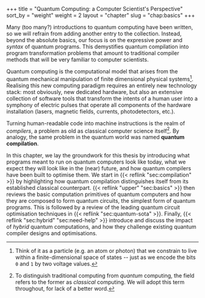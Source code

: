 +++
title = "Quantum Computing: a Computer Scientist's Perspective"
sort_by = "weight"
weight = 2
layout = "chapter"
slug = "chap:basics"
+++

Many (too many?) introductions to quantum computing have been written, so we will refrain from adding another entry to the collection. Instead, beyond the absolute basics, our focus is on the expressive power and _syntax_ of quantum programs. This demystifies quantum compilation into program transformation problems that amount to traditional compiler methods that will be very familiar to computer scientists.

Quantum computing is the computational model that arises from the quantum mechanical manipulation of finite dimensional physical systems[^particle]. Realising this new computing paradigm requires an entirely new technology stack: most obviously, new dedicated hardware, but also an extensive collection of software tools that transform the intents of a human user into a symphony of electric pulses that operate all components of the hardware installation (lasers, magnetic fields, currents, photodetectors, etc.).

Turning human-readable code into machine instructions is the realm of _compilers_, a problem as old as classical computer science itself[^classical]. By analogy, the same problem in the quantum world was named **quantum compilation**.

In this chapter, we lay the groundwork for this thesis by introducing what programs meant to run on quantum computers look like today, what we expect they will look like in the (near) future, and how quantum compilers have been built to optimise them. We start in {{< reflink "sec:compilation" >}} by highlighting how quantum compilation distinguishes itself from its established classical counterpart. {{< reflink "upper" "sec:basics" >}} then reviews the basic computation primitives of quantum computers and how they are composed to form quantum circuits, the simplest form of quantum programs. This is followed by a review of the leading quantum circuit optimisation techniques in {{< reflink "sec:quantum-sota" >}}. Finally, {{< reflink "sec:hybrid" "sec:need-help" >}} introduce and discuss the impact of _hybrid_ quantum computations, and how they challenge existing quantum compiler designs and optimisations.

[^particle]: Think of it as a particle (e.g. an atom or photon) that we constrain to live within a finite-dimensional space of states -- just as we encode the bits `0` and `1` by two voltage values.

[^classical]: To distinguish traditional computing from _quantum_ computing, the field refers to the former as _classical_ computing. We will adopt this term throughout, for lack of a better word.

